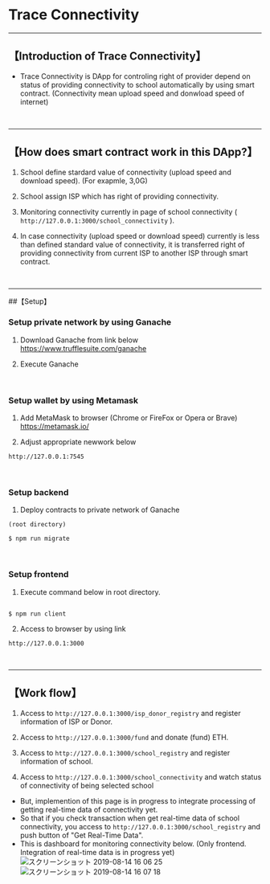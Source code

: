 # Trace Connectivity

***

## 【Introduction of Trace Connectivity】
- Trace Connectivity is DApp for controling right of provider depend on status of providing connectivity to school automatically by using smart contract.
(Connectivity mean upload speed and donwload speed of internet)


&nbsp;


***

## 【How does smart contract work in this DApp?】
1. School define stardard value of connectivity (upload speed and download speed).
  (For exapmle, 3,0G)

2. School assign ISP which has right of providing connectivity.

3. Monitoring connectivity currently in page of school connectivity ( `http://127.0.0.1:3000/school_connectivity` ).

4. In case connectivity (upload speed or download speed) currently is less than defined standard value of connectivity, it is transferred right of providing connectivity from current ISP to another ISP through smart contract.


&nbsp;


***

##【Setup】

### Setup private network by using Ganache
1. Download Ganache from link below
https://www.trufflesuite.com/ganache  


2. Execute Ganache   

&nbsp;



### Setup wallet by using Metamask
1. Add MetaMask to browser (Chrome or FireFox or Opera or Brave)    
https://metamask.io/  


2. Adjust appropriate newwork below 
```
http://127.0.0.1:7545

```

&nbsp;


### Setup backend
1. Deploy contracts to private network of Ganache
```
(root directory)

$ npm run migrate
```

&nbsp;


### Setup frontend
1. Execute command below in root directory.
```

$ npm run client
```

2. Access to browser by using link 
```
http://127.0.0.1:3000
```

&nbsp;

***


## 【Work flow】
1. Access to `http://127.0.0.1:3000/isp_donor_registry` and register information of ISP or Donor.

2. Access to `http://127.0.0.1:3000/fund` and donate (fund) ETH.

3. Access to `http://127.0.0.1:3000/school_registry` and register information of school.

4. Access to `http://127.0.0.1:3000/school_connectivity` and watch status of connectivity of being selected school
- But, implemention of this page is in progress to integrate processing of getting real-time data of connectivity yet.
- So that if you check transaction when get real-time data of school connectivity, you access to `http://127.0.0.1:3000/school_registry` and push button of "Get Real-Time Data".
- This is dashboard for monitoring connectivity below. (Only frontend. Integration of real-time data is in progress yet)
![スクリーンショット 2019-08-14 16 06 25](https://user-images.githubusercontent.com/19357502/63027682-acd87f80-bead-11e9-99eb-a952f3ad4acc.png)
![スクリーンショット 2019-08-14 16 07 18](https://user-images.githubusercontent.com/19357502/63027683-ad711600-bead-11e9-9a0a-43b0ed61a205.png)



